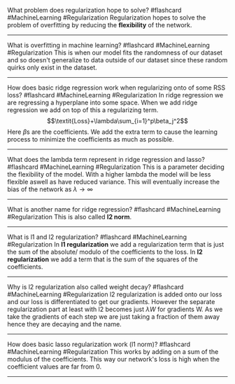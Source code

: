 What problem does regularization hope to solve? #flashcard #MachineLearning #Regularization
	Regularization hopes to solve the problem of overfitting by reducing the **flexibility** of the network.

---
What is overfitting in machine learning? #flashcard #MachineLearning #Regularization 
	This is when our model fits the randomness of our dataset and so doesn't generalize to data outside of our dataset since these random quirks only exist in the dataset.

---
How does basic ridge regression work when regularizing onto of some RSS loss? #flashcard #MachineLearning #Regularization 
	In ridge regression we are regressing a hyperplane into some space. When we add ridge regression we add on top of this a regularizing term.  $$\textit{Loss}+\lambda\sum_{i=1}^p\beta_j^2$$ Here $\beta$s are the coefficients. We add the extra term to cause the learning process to minimize the coefficients as much as possible.

---
What does the lambda term represent in ridge regression and lasso? #flashcard #MachineLearning #Regularization 
	This is a parameter deciding the flexibility of the model. With a higher lambda the model will be less flexible aswell as have reduced variance. This will eventually increase the bias of the network as $\lambda\to\infty$ 

---
What is another name for ridge regression? #flashcard #MachineLearning #Regularization 
	This is also called **l2 norm**.

---
What is l1 and l2 regularization? #flashcard #MachineLearning #Regularization 
	In **l1 regularization** we add a regularization term that is just the sum of the absolute/ modulo of the coefficients to the loss. In **l2 regularization** we add a term that is the sum of the squares of the coefficients.

---
Why is l2 regularization also called weight decay? #flashcard #MachineLearning #Regularization 
	l2 regularization is added onto our loss and our loss is differentiated to get our gradients. However the separate regularization part at least with l2 becomes just $\lambda W$ for gradients W. As we take the gradients of each step we are just taking a fraction of them away hence they are decaying and the name.

---
How does basic lasso regularization work (l1 norm)? #flashcard #MachineLearning #Regularization 
	This works by adding on a sum of the modulus of the coefficients. This way our network's loss is high when the coefficient values are far from 0.

---

